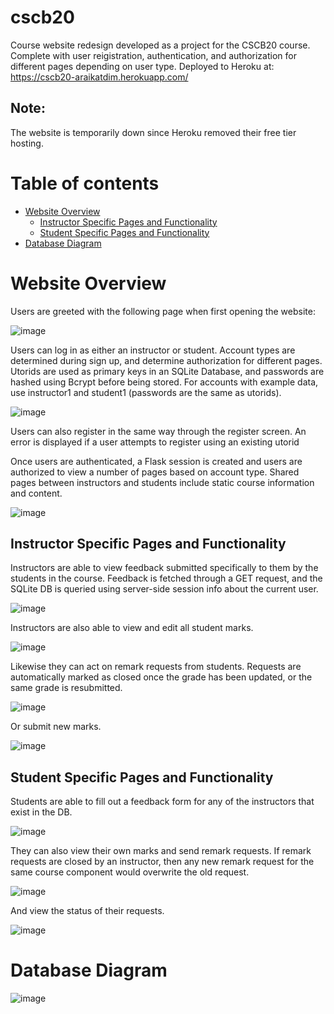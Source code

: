 # cscb20
Course website redesign developed as a project for the CSCB20 course. Complete with user reigistration, authentication, and authorization for different pages depending on user type. Deployed to Heroku at: https://cscb20-araikatdim.herokuapp.com/

## Note: 
The website is temporarily down since Heroku removed their free tier hosting. 

# Table of contents
   * [Website Overview](#website-overview)
      * [Instructor Specific Pages and Functionality](#instructor-specific-pages-and-functionality)
      * [Student Specific Pages and Functionality](#student-specific-pages-and-functionality)
   * [Database Diagram](#database-diagram)

# Website Overview
Users are greeted with the following page when first opening the website:

![image](https://user-images.githubusercontent.com/87666671/210258927-3b467503-6aa3-4579-88ff-e7c2aca86f74.png)

Users can log in as either an instructor or student. Account types are determined during sign up, and determine authorization for different pages. Utorids are used as primary keys in an SQLite Database, and passwords are hashed using Bcrypt before being stored. For accounts with example data, use instructor1 and student1 (passwords are the same as utorids).

![image](https://user-images.githubusercontent.com/87666671/210259147-f0f13433-03a7-4320-bfd1-b43cdd1a000a.png)

Users can also register in the same way through the register screen. An error is displayed if a user attempts to register using an existing utorid

Once users are authenticated, a Flask session is created and users are authorized to view a number of pages based on account type. Shared pages between instructors and students include static course information and content.

![image](https://user-images.githubusercontent.com/87666671/210260254-224ff3c8-7998-4c14-8951-51c8f3f2dfe2.png)

## Instructor Specific Pages and Functionality
Instructors are able to view feedback submitted specifically to them by the students in the course. Feedback is fetched through a GET request, and the SQLite DB is queried using server-side session info about the current user.

![image](https://user-images.githubusercontent.com/87666671/210260960-36ecc8a0-4b03-4c35-8cf0-8403edd38e22.png)

Instructors are also able to view and edit all student marks.

![image](https://user-images.githubusercontent.com/87666671/210261272-1df2c8ab-e135-49a2-b0ea-58e68de15a53.png)

Likewise they can act on remark requests from students. Requests are automatically marked as closed once the grade has been updated, or the same grade is resubmitted. 

![image](https://user-images.githubusercontent.com/87666671/210261348-93248515-12ef-40d3-b131-c920060dff8c.png)

Or submit new marks.

![image](https://user-images.githubusercontent.com/87666671/210261540-ed4e3f97-00c5-451c-be09-25505ead614b.png)

## Student Specific Pages and Functionality

Students are able to fill out a feedback form for any of the instructors that exist in the DB.  

![image](https://user-images.githubusercontent.com/87666671/210261725-8c0f70a6-0e40-4ae8-a765-304ea99f52c2.png)

They can also view their own marks and send remark requests. If remark requests are closed by an instructor, then any new remark request for the same course component would overwrite the old request.

![image](https://user-images.githubusercontent.com/87666671/210262006-6f37524c-b7a4-4fc0-b15d-43e26d05cd31.png)

And view the status of their requests.

![image](https://user-images.githubusercontent.com/87666671/210262100-d016fc62-b93f-450d-bf5d-f1ad13442e26.png)

# Database Diagram
![image](https://user-images.githubusercontent.com/87666671/210264642-5d3fd643-94ac-437d-8664-3aefee09ce10.png)


